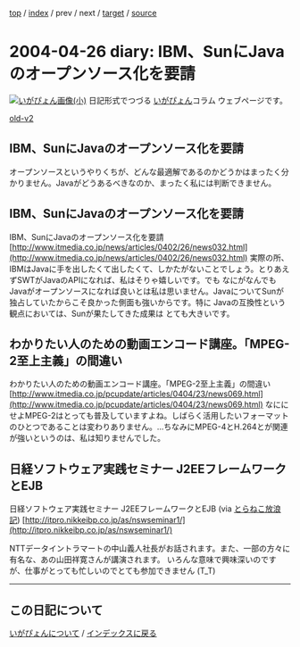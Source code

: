 [top](https://igapyon.github.io/diary/) 
 / [index](https://igapyon.github.io/diary/2004/index.html) 
 / prev 
 / next 
 / [target](https://igapyon.github.io/diary/2004/ig040426.html) 
 / [source](https://github.com/igapyon/diary/blob/gh-pages/2004/ig040426.html.src.md) 

2004-04-26 diary: IBM、SunにJavaのオープンソース化を要請
=====================================================================================================
[![いがぴょん画像(小)](https://igapyon.github.io/diary/images/iga200306s.jpg "いがぴょん")](https://igapyon.github.io/diary/memo/memoigapyon.html) 日記形式でつづる [いがぴょん](https://igapyon.github.io/diary/memo/memoigapyon.html)コラム ウェブページです。

[old-v2](ig040426-orig.html)

## IBM、SunにJavaのオープンソース化を要請

オープンソースというやりくちが、どんな最適解であるのかどうかはまったく分かりません。Javaがどうあるべきなのか、まったく私には判断できません。






## IBM、SunにJavaのオープンソース化を要請

IBM、SunにJavaのオープンソース化を要請
  [http://www.itmedia.co.jp/news/articles/0402/26/news032.html](http://www.itmedia.co.jp/news/articles/0402/26/news032.html)
  実際の所、IBMはJavaに手を出したくて出したくて、しかたがないことでしょう。とりあえずSWTがJavaのAPIになれば、私はそりゃ嬉しいです。でも
  なにがなんでも Javaがオープンソースになれば良いとは私は思いません。JavaについてSunが独占していたからこそ良かった側面も強いからです。特に
  Javaの互換性という観点においては、Sunが果たしてきた成果は とても大きいです。


## わかりたい人のための動画エンコード講座。「MPEG-2至上主義」の間違い

わかりたい人のための動画エンコード講座。「MPEG-2至上主義」の間違い
  [http://www.itmedia.co.jp/pcupdate/articles/0404/23/news069.html](http://www.itmedia.co.jp/pcupdate/articles/0404/23/news069.html)
  なににせよMPEG-2はとっても普及していますよね。しばらく活用したいフォーマットのひとつであることは変わりありません。…ちなみにMPEG-4とH.264とが関連が強いというのは、私は知りませんでした。


## 日経ソフトウェア実践セミナー J2EEフレームワークとEJB

日経ソフトウェア実践セミナー J2EEフレームワークとEJB (via [とらねこ放浪記](http://yamaguch.sytes.net/~tora/diary/))
  [http://itpro.nikkeibp.co.jp/as/nswseminar1/](http://itpro.nikkeibp.co.jp/as/nswseminar1/)


NTTデータイントラマートの中山義人社長がお話されます。また、一部の方々に有名な、あの山田祥寛さんが講演されます。
いろんな意味で興味深いのですが、仕事がとっても忙しいのでとても参加できません
(T_T)


----------------------------------------------------------------------------------------------------

## この日記について
[いがぴょんについて](https://igapyon.github.io/diary/memo/memoigapyon.html) / [インデックスに戻る](https://igapyon.github.io/diary/idxall.html)
